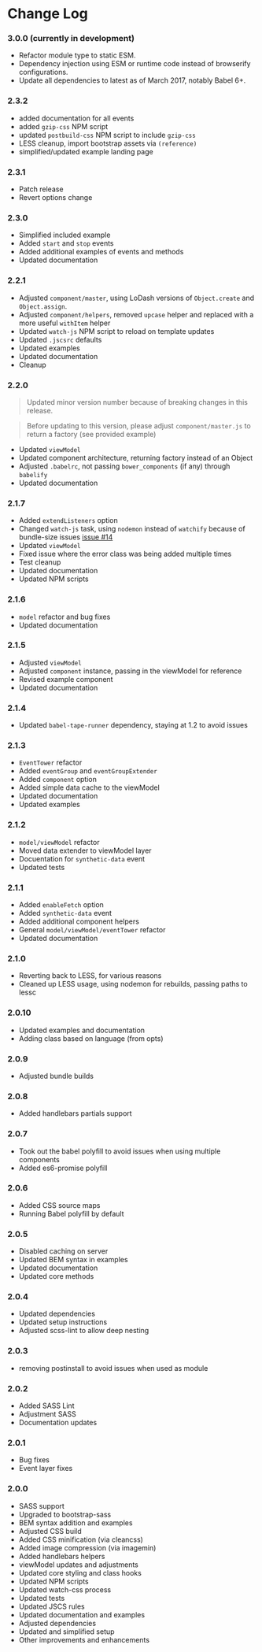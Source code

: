 # Change Log

### 3.0.0 (currently in development)

* Refactor module type to static ESM.
* Dependency injection using ESM or runtime code instead of browserify configurations.
* Update all dependencies to latest as of March 2017, notably Babel 6+.

### 2.3.2

* added documentation for all events
* added `gzip-css` NPM script
* updated `postbuild-css` NPM script to include `gzip-css`
* LESS cleanup, import bootstrap assets via `(reference)`
* simplified/updated example landing page

### 2.3.1

* Patch release
* Revert options change

### 2.3.0

* Simplified included example
* Added `start` and `stop` events
* Added additional examples of events and methods
* Updated documentation

### 2.2.1

* Adjusted `component/master`, using LoDash versions of `Object.create` and `Object.assign`.
* Adjusted `component/helpers`, removed `upcase` helper and replaced with a more useful `withItem` helper
* Updated `watch-js` NPM script to reload on template updates
* Updated `.jscsrc` defaults
* Updated examples
* Updated documentation
* Cleanup

### 2.2.0

> Updated minor version number because of breaking changes in this release. 

> Before updating to this version, please adjust `component/master.js` to return a factory (see provided example)

* Updated `viewModel`
* Updated component architecture, returning factory instead of an Object 
* Adjusted `.babelrc`, not passing `bower_components` (if any) through `babelify`
* Updated documentation

### 2.1.7

* Added `extendListeners` option
* Changed `watch-js` task, using `nodemon` instead of `watchify` because of bundle-size issues [issue #14](https://github.com/MajorLeagueBaseball/g5-component/issues/14)
* Updated `viewModel`
* Fixed issue where the error class was being added multiple times
* Test cleanup
* Updated documentation
* Updated NPM scripts

### 2.1.6

* `model` refactor and bug fixes
* Updated documentation

### 2.1.5

* Adjusted `viewModel`
* Adjusted `component` instance, passing in the viewModel for reference
* Revised example component
* Updated documentation

### 2.1.4

* Updated `babel-tape-runner` dependency, staying at 1.2 to avoid issues

### 2.1.3

* `EventTower` refactor
* Added `eventGroup` and `eventGroupExtender`
* Added `component` option
* Added simple data cache to the viewModel
* Updated documentation 
* Updated examples

### 2.1.2

* `model/viewModel` refactor
* Moved data extender to viewModel layer
* Docuentation for `synthetic-data` event
* Updated tests

### 2.1.1

* Added `enableFetch` option
* Added `synthetic-data` event
* Added additional component helpers
* General `model/viewModel/eventTower` refactor
* Updated documentation

### 2.1.0

* Reverting back to LESS, for various reasons
* Cleaned up LESS usage, using nodemon for rebuilds, passing paths to lessc

### 2.0.10

* Updated examples and documentation
* Adding class based on language (from opts)

### 2.0.9

* Adjusted bundle builds

### 2.0.8

* Added handlebars partials support

### 2.0.7

* Took out the babel polyfill to avoid issues when using multiple components
* Added es6-promise polyfill

### 2.0.6

* Added CSS source maps
* Running Babel polyfill by default

### 2.0.5

* Disabled caching on server
* Updated BEM syntax in examples
* Updated documentation
* Updated core methods

### 2.0.4

* Updated dependencies
* Updated setup instructions
* Adjusted scss-lint to allow deep nesting

### 2.0.3

* removing postinstall to avoid issues when used as module

### 2.0.2

* Added SASS Lint
* Adjustment SASS
* Documentation updates

### 2.0.1

* Bug fixes
* Event layer fixes

### 2.0.0

* SASS support
* Upgraded to bootstrap-sass
* BEM syntax addition and examples
* Adjusted CSS build
* Added CSS minification (via cleancss)
* Added image compression (via imagemin)
* Added handlebars helpers
* viewModel updates and adjustments
* Updated core styling and class hooks
* Updated NPM scripts
* Updated watch-css process
* Updated tests
* Updated JSCS rules
* Updated documentation and examples
* Adjusted dependencies
* Updated and simplified setup
* Other improvements and enhancements 
